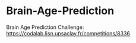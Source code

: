 # Brain-Age-Prediction
Brain Age Prediction Challenge: https://codalab.lisn.upsaclay.fr/competitions/8336

